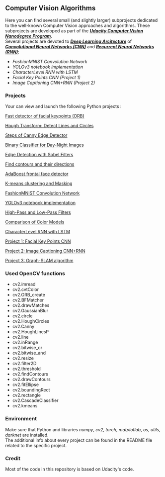 ## Computer Vision Algorithms

Here you can find several small (and slightly larger) subprojects dedicated to the well-known 
Computer Vision approaches and algorithms. These subprojects are developed as part of the 
[**_Udacity Computer Vision Nanodegree Program_**](https://www.udacity.com/course/computer-vision-nanodegree--nd891).  
Several projects are devoted to [**_Deep Learning Arcitecture_**](https://en.wikipedia.org/wiki/Deep_learning) of [**_Convolutional Neural Networks (CNN)_**](https://en.wikipedia.org/wiki/Convolutional_neural_network) and [**_Recurrent Neural Networks (RNN)_**](https://en.wikipedia.org/wiki/Recurrent_neural_network):

* _FashionMNIST Convolution Network_
* _YOLOv3 notebook implementation_
* _CharacterLevel RNN with LSTM_
* _Facial Key Points CNN (Project 1)_
* _Image Captioning CNN+RNN (Project 2)_

  
### Projects 
  Your can view and launch the following Python projects :
  
[Fast detector of facial keypoints (ORB)](https://github.com/Rafael1s/Computer-Vision-Algorithms/tree/master/Agorithm-ORB)

[Hough Transform: Detect Lines and Circles](https://github.com/Rafael1s/Computer-Vision-Algorithms/tree/master/Algorithm-HoughTransform) 

[Steps of Canny Edge Detector](https://github.com/Rafael1s/Computer-Vision-Algorithms/tree/master/Canny-Edge-Detector)

[Binary Classifier for Day-Night Images](https://github.com/Rafael1s/Computer-Vision-Algorithms/tree/master/Day-Night-Classifier)

[Edge Detection with Sobel Filters](https://github.com/Rafael1s/Computer-Vision-Algorithms/tree/master/Sobel-Edge-Detector)

[Find contours and their directions](https://github.com/Rafael1s/Computer-Vision-Algorithms/tree/master/Find-Contours)

[AdaBoost frontal face detector](https://github.com/Rafael1s/Computer-Vision-Algorithms/tree/master/Haar-Cascades)

[K-means clustering and Masking](https://github.com/Rafael1s/Computer-Vision-Algorithms/tree/master/K-Means-Clustering)

[FashionMNIST Convolution Network](https://github.com/Rafael1s/Computer-Vision-Algorithms/tree/master/FashionMNIST-CNN)

[YOLOv3 notebook implementation](https://github.com/Rafael1s/Computer-Vision-Algorithms/tree/master/YOLOv3_implementation)

[High-Pass and Low-Pass Filters](https://github.com/Rafael1s/Computer-Vision-Algorithms/tree/master/HighPass_LowPass_Filters)

[Comparison of Color Models](https://github.com/Rafael1s/Computer-Vision-Algorithms/tree/master/Comparison-Color-Models)

[CharacterLevel RNN with LSTM](https://github.com/Rafael1s/Computer-Vision-Algorithms/tree/master/Character-Level-RNN_LSTM)

[Project 1:  Facial Key Points CNN](https://github.com/Rafael1s/Computer-Vision-Algorithms/tree/master/Project-1_FacialKeyPoints)

[Project 2: Image Captioning CNN+RNN](https://github.com/Rafael1s/Computer-Vision-Algorithms/tree/master/Project-2_ImageCaptoining)

[Project 3: Graph-SLAM algorithm](https://github.com/Rafael1s/Computer-Vision-Algorithms/tree/master/Project-3_LandmarkDetection_Traking(SLAM))

### Used OpenCV functions

* cv2.imread
* cv2.cvtColor
* cv2.ORB_create
* cv2.BFMatcher 
* cv2.drawMatches
* cv2.GaussianBlur
* cv2.circle
* cv2.HoughCircles
* cv2.Canny
* cv2.HoughLinesP
* cv2.line
* cv2.inRange
* cv2.bitwise_or
* cv2.bitwise_and
* cv2.resize
* cv2.filter2D
* cv2.threshold
* cv2.findContours
* cv2.drawContours
* cv2.fitEllipse
* cv2.boundingRect
* cv2.rectangle
* cv2.CascadeClassifier
* cv2.kmeans

### Environment

Make sure that Python and libraries *numpy*, *cv2*, *torch*, *matplotlab*, *os*, *utils*, *darknet*   are installed.    
The additional info about every project can be found in the README file related to the specific project.   

### Credit  

Most of the code in this repository is based on Udacity's code.  

